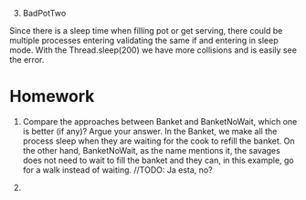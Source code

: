 3. BadPotTwo

Since there is a sleep time when filling pot or get serving, there could be multiple processes entering validating the same if and entering in sleep mode.
With the Thread.sleep(200) we have more collisions and is easily see the error.



# Homework

1. Compare the approaches between Banket and BanketNoWait, which one is better (if any)? Argue your answer.
In the Banket, we make all the process sleep when they are waiting for the cook to refill the banket. On the other hand, BanketNoWait, as the name mentions it, the savages does not need to wait to fill the banket and they can, in this example, go for a walk instead of waiting.
//TODO: Ja esta, no?

2.  
